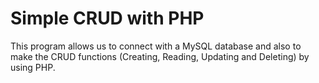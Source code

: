 # Simple CRUD with PHP


This program allows us to connect with a MySQL database and also to make the CRUD functions
(Creating, Reading, Updating and Deleting) by using PHP.
